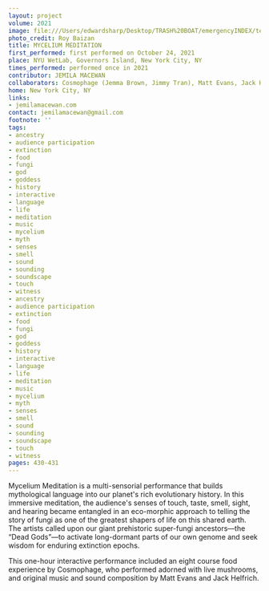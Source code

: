 ```yaml
---
layout: project
volume: 2021
image: file:///Users/edwardsharp/Desktop/TRASH%20BOAT/emergencyINDEX/ten_plus/guts/Links/1666030436684__Mycelium_Meditation--Jemila_MacEwan.jpg
photo_credit: Roy Baizan
title: MYCELIUM MEDITATION
first_performed: first performed on October 24, 2021
place: NYU WetLab, Governors Island, New York City, NY
times_performed: performed once in 2021
contributor: JEMILA MACEWAN
collaborators: Cosmophage (Jemma Brown, Jimmy Tran), Matt Evans, Jack Helfrich
home: New York City, NY
links:
- jemilamacewan.com
contact: jemilamacewan@gmail.com
footnote: ''
tags:
- ancestry
- audience participation
- extinction
- food
- fungi
- god
- goddess
- history
- interactive
- language
- life
- meditation
- music
- mycelium
- myth
- senses
- smell
- sound
- sounding
- soundscape
- touch
- witness
- ancestry
- audience participation
- extinction
- food
- fungi
- god
- goddess
- history
- interactive
- language
- life
- meditation
- music
- mycelium
- myth
- senses
- smell
- sound
- sounding
- soundscape
- touch
- witness
pages: 430-431
---
```


Mycelium Meditation is a multi-sensorial performance that builds mythological language into our planet's rich evolutionary history. In this immersive meditation, the audience's senses of touch, taste, smell, sight, and hearing became entangled in an eco-morphic approach to telling the story of fungi as one of the greatest shapers of life on this shared earth. The artists called upon our giant prehistoric super-fungi ancestors—the “Dead Gods”—to activate long-dormant parts of our own genome and seek wisdom for enduring extinction epochs. 

This one-hour interactive performance included an eight course food experience by Cosmophage, who performed adorned with live mushrooms, and original music and sound composition by Matt Evans and Jack Helfrich. 